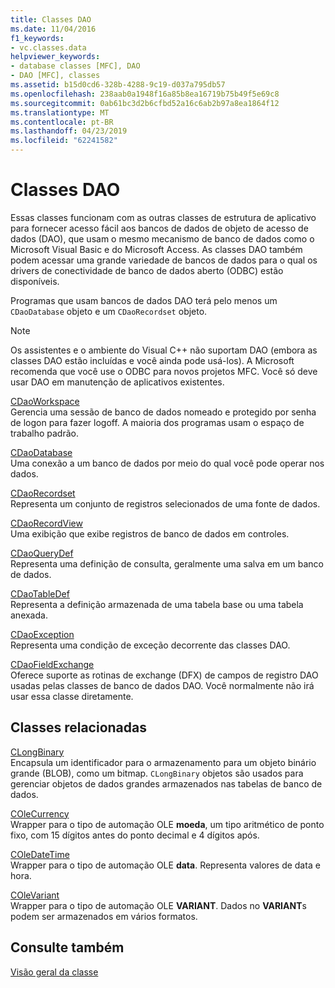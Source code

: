 ```yaml
---
title: Classes DAO
ms.date: 11/04/2016
f1_keywords:
- vc.classes.data
helpviewer_keywords:
- database classes [MFC], DAO
- DAO [MFC], classes
ms.assetid: b15d0cd6-328b-4288-9c19-d037a795db57
ms.openlocfilehash: 238aab0a1948f16a85b8ea16719b75b49f5e69c8
ms.sourcegitcommit: 0ab61bc3d2b6cfbd52a16c6ab2b97a8ea1864f12
ms.translationtype: MT
ms.contentlocale: pt-BR
ms.lasthandoff: 04/23/2019
ms.locfileid: "62241582"
---
```

# <a name="dao-classes"></a>Classes DAO

Essas classes funcionam com as outras classes de estrutura de aplicativo para fornecer acesso fácil aos bancos de dados de objeto de acesso de dados (DAO), que usam o mesmo mecanismo de banco de dados como o Microsoft Visual Basic e do Microsoft Access. As classes DAO também podem acessar uma grande variedade de bancos de dados para o qual os drivers de conectividade de banco de dados aberto (ODBC) estão disponíveis.

Programas que usam bancos de dados DAO terá pelo menos um `CDaoDatabase` objeto e um `CDaoRecordset` objeto.

> [!NOTE]
>  Os assistentes e o ambiente do Visual C++ não suportam DAO (embora as classes DAO estão incluídas e você ainda pode usá-los). A Microsoft recomenda que você use o ODBC para novos projetos MFC. Você só deve usar DAO em manutenção de aplicativos existentes.

[CDaoWorkspace](../mfc/reference/cdaoworkspace-class.md)<br/>
Gerencia uma sessão de banco de dados nomeado e protegido por senha de logon para fazer logoff. A maioria dos programas usam o espaço de trabalho padrão.

[CDaoDatabase](../mfc/reference/cdaodatabase-class.md)<br/>
Uma conexão a um banco de dados por meio do qual você pode operar nos dados.

[CDaoRecordset](../mfc/reference/cdaorecordset-class.md)<br/>
Representa um conjunto de registros selecionados de uma fonte de dados.

[CDaoRecordView](../mfc/reference/cdaorecordview-class.md)<br/>
Uma exibição que exibe registros de banco de dados em controles.

[CDaoQueryDef](../mfc/reference/cdaoquerydef-class.md)<br/>
Representa uma definição de consulta, geralmente uma salva em um banco de dados.

[CDaoTableDef](../mfc/reference/cdaotabledef-class.md)<br/>
Representa a definição armazenada de uma tabela base ou uma tabela anexada.

[CDaoException](../mfc/reference/cdaoexception-class.md)<br/>
Representa uma condição de exceção decorrente das classes DAO.

[CDaoFieldExchange](../mfc/reference/cdaofieldexchange-class.md)<br/>
Oferece suporte as rotinas de exchange (DFX) de campos de registro DAO usadas pelas classes de banco de dados DAO. Você normalmente não irá usar essa classe diretamente.

## <a name="related-classes"></a>Classes relacionadas

[CLongBinary](../mfc/reference/clongbinary-class.md)<br/>
Encapsula um identificador para o armazenamento para um objeto binário grande (BLOB), como um bitmap. `CLongBinary` objetos são usados para gerenciar objetos de dados grandes armazenados nas tabelas de banco de dados.

[COleCurrency](../mfc/reference/colecurrency-class.md)<br/>
Wrapper para o tipo de automação OLE **moeda**, um tipo aritmético de ponto fixo, com 15 dígitos antes do ponto decimal e 4 dígitos após.

[COleDateTime](../atl-mfc-shared/reference/coledatetime-class.md)<br/>
Wrapper para o tipo de automação OLE **data**. Representa valores de data e hora.

[COleVariant](../mfc/reference/colevariant-class.md)<br/>
Wrapper para o tipo de automação OLE **VARIANT**. Dados no **VARIANT**s podem ser armazenados em vários formatos.

## <a name="see-also"></a>Consulte também

[Visão geral da classe](../mfc/class-library-overview.md)
